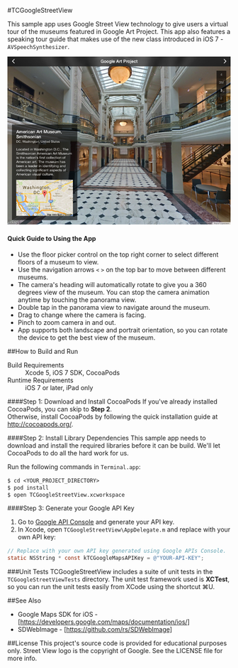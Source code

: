 #TCGoogleStreetView

This sample app uses Google Street View technology to give users a virtual tour of the museums featured in Google Art Project.
This app also features a speaking tour guide that makes use of the new class introduced in iOS 7 - `AVSpeechSynthesizer`.

![App Screenshot](README-Images/Screenshot.jpg "App Screenshot")

#### Quick Guide to Using the App
* Use the floor picker control on the top right corner to select different floors of a museum to view.
* Use the navigation arrows `<` `>` on the top bar to move between different museums.
* The camera's heading will automatically rotate to give you a 360 degrees view of the museum. You can stop the camera animation anytime by touching the panorama view.
* Double tap in the panorama view to navigate around the museum.
* Drag to change where the camera is facing.
* Pinch to zoom camera in and out.
* App supports both landscape and portrait orientation, so you can rotate the device to get the best view of the museum.

##How to Build and Run

<dl>
  <dt>Build Requirements</dt>
  <dd>Xcode 5, iOS 7 SDK, CocoaPods</dd>
  <dt>Runtime Requirements</dt>
  <dd>iOS 7 or later, iPad only</dd>
</dl>

####Step 1: Download and Install CocoaPods
If you've already installed CocoaPods, you can skip to **Step 2**.  
Otherwise, install CocoaPods by following the quick installation guide at <http://cocoapods.org/>.

####Step 2: Install Library Dependencies
This sample app needs to download and install the required libraries before it can be build. We'll let CocoaPods to do all the hard work for us.

Run the following commands in `Terminal.app`: 
```
$ cd <YOUR_PROJECT_DIRECTORY>  
$ pod install  
$ open TCGoogleStreetView.xcworkspace
```

####Step 3: Generate your Google API Key
1. Go to [Google API Console](https://code.google.com/apis/console/) and generate your API key.
2. In Xcode, open `TCGoogleStreetView\AppDelegate.m` and replace with your own API key:
  
  ```Objective-C
  // Replace with your own API key generated using Google APIs Console.
  static NSString * const kTCGoogleMapsAPIKey = @"YOUR-API-KEY";
  ```

###Unit Tests
TCGoogleStreetView includes a suite of unit tests in the `TCGoogleStreetViewTests` directory. The unit test framework used is **XCTest**, so you can run the unit tests easily from XCode using the shortcut &#8984;U.

##See Also
* Google Maps SDK for iOS - [https://developers.google.com/maps/documentation/ios/]
* SDWebImage - [https://github.com/rs/SDWebImage]

##License
This project's source code is provided for educational purposes only. Street View logo is the copyright of Google. See the LICENSE file for more info.
